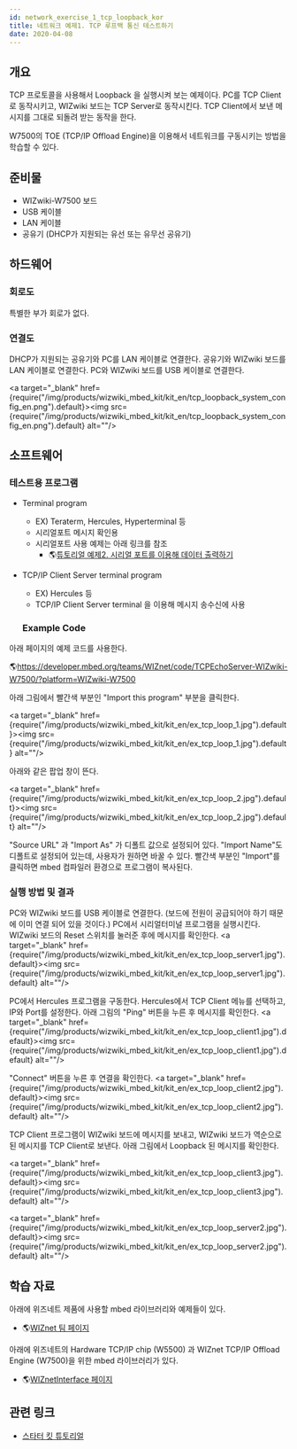 ```yaml
---
id: network_exercise_1_tcp_loopback_kor
title: 네트워크 예제1. TCP 루프백 통신 테스트하기
date: 2020-04-08
---
```


## 개요

TCP 프로토콜을 사용해서 Loopback 을 실행시켜 보는 예제이다. PC를 TCP Client로 동작시키고, WIZwiki
보드는 TCP Server로 동작시킨다. TCP Client에서 보낸 메시지를 그대로 되돌려 받는 동작을 한다.

W7500의 TOE (TCP/IP Offload Engine)을 이용해서 네트워크를 구동시키는 방법을 학습할 수 있다.


## 준비물

  - WIZwiki-W7500 보드
  - USB 케이블
  - LAN 케이블
  - 공유기 (DHCP가 지원되는 유선 또는 유무선 공유기)

## 하드웨어

### 회로도

특별한 부가 회로가 없다.

### 연결도

DHCP가 지원되는 공유기와 PC를 LAN 케이블로 연결한다. 공유기와 WIZwiki 보드를 LAN 케이블로 연결한다. PC와
WIZwiki 보드를 USB 케이블로 연결한다.

<a target="_blank" href={require("/img/products/wizwiki_mbed_kit/kit_en/tcp_loopback_system_config_en.png").default}><img src={require("/img/products/wizwiki_mbed_kit/kit_en/tcp_loopback_system_config_en.png").default} alt=""/></a>


## 소프트웨어

### 테스트용 프로그램

  - Terminal program
      - EX) Teraterm, Hercules, Hyperterminal 등
      - 시리얼포트 메시지 확인용
      - 시리얼포트 사용 예제는 아래 링크를 참조
          - 🌎[튜토리얼 예제2. 시리얼 포트를 이용해 데이터
            출력하기](exercise_2_serial_port_kor)



  - TCP/IP Client Server terminal program
      - EX) Hercules 등
      - TCP/IP Client Server terminal 을 이용해 메시지 송수신에 사용
      
      ### Example Code

아래 페이지의 예제 코드를 사용한다.

🌎https://developer.mbed.org/teams/WIZnet/code/TCPEchoServer-WIZwiki-W7500/?platform=WIZwiki-W7500

아래 그림에서 빨간색 부분인 "Import this program" 부분을 클릭한다.

<a target="_blank" href={require("/img/products/wizwiki_mbed_kit/kit_en/ex_tcp_loop_1.jpg").default}><img src={require("/img/products/wizwiki_mbed_kit/kit_en/ex_tcp_loop_1.jpg").default} alt=""/></a>

아래와 같은 팝업 창이 뜬다.

<a target="_blank" href={require("/img/products/wizwiki_mbed_kit/kit_en/ex_tcp_loop_2.jpg").default}><img src={require("/img/products/wizwiki_mbed_kit/kit_en/ex_tcp_loop_2.jpg").default} alt=""/></a>

"Source URL" 과 "Import As" 가 디폴트 값으로 설정되어 있다. "Import Name"도 디폴트로 설정되어
있는데, 사용자가 원하면 바꿀 수 있다. 빨간색 부분인 "Import"를 클릭하면 mbed 컴파일러 환경으로 프로그램이
복사된다.


### 실행 방법 및 결과

PC와 WIZwiki 보드를 USB 케이블로 연결한다. (보드에 전원이 공급되어야 하기 때문에 이미 연결 되어 있을 것이다.)
PC에서 시리얼터미널 프로그램을 실행시킨다. WIZwiki 보드의 Reset 스위치를 눌러준 후에 메시지를 확인한다.
<a target="_blank" href={require("/img/products/wizwiki_mbed_kit/kit_en/ex_tcp_loop_server1.jpg").default}><img src={require("/img/products/wizwiki_mbed_kit/kit_en/ex_tcp_loop_server1.jpg").default} alt=""/></a>

PC에서 Hercules 프로그램을 구동한다. Hercules에서 TCP Client 메뉴를 선택하고, IP와 Port를
설정한다. 아래 그림의 "Ping" 버튼을 누른 후 메시지를 확인한다.
<a target="_blank" href={require("/img/products/wizwiki_mbed_kit/kit_en/ex_tcp_loop_client1.jpg").default}><img src={require("/img/products/wizwiki_mbed_kit/kit_en/ex_tcp_loop_client1.jpg").default} alt=""/></a>

"Connect" 버튼을 누른 후 연결을 확인한다.
<a target="_blank" href={require("/img/products/wizwiki_mbed_kit/kit_en/ex_tcp_loop_client2.jpg").default}><img src={require("/img/products/wizwiki_mbed_kit/kit_en/ex_tcp_loop_client2.jpg").default} alt=""/></a>

TCP Client 프로그램이 WIZwiki 보드에 메시지를 보내고, WIZwiki 보드가 역순으로 된 메시지를 TCP
Client로 보낸다. 아래 그림에서 Loopback 된 메시지를 확인한다.

<a target="_blank" href={require("/img/products/wizwiki_mbed_kit/kit_en/ex_tcp_loop_client3.jpg").default}><img src={require("/img/products/wizwiki_mbed_kit/kit_en/ex_tcp_loop_client3.jpg").default} alt=""/></a>

<a target="_blank" href={require("/img/products/wizwiki_mbed_kit/kit_en/ex_tcp_loop_server2.jpg").default}><img src={require("/img/products/wizwiki_mbed_kit/kit_en/ex_tcp_loop_server2.jpg").default} alt=""/></a>


## 학습 자료

아래에 위즈네트 제품에 사용할 mbed 라이브러리와 예제들이 있다.

  - 🌎[WIZnet 팀 페이지](https://developer.mbed.org/teams/WIZnet/)

아래에 위즈네트의 Hardware TCP/IP chip (W5500) 과 WIZnet TCP/IP Offload Engine
(W7500)을 위한 mbed 라이브러리가 있다.

  - 🌎[WIZnetInterface 페이지](https://developer.mbed.org/teams/WIZnet/code/WIZnetInterface/)
    

## 관련 링크

   * [스타터 킷 튜토리얼](tutorial_kor)
